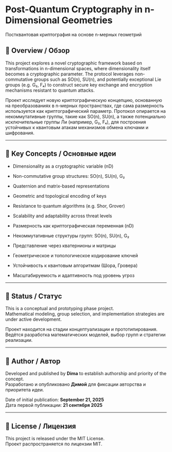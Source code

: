 # Post-Quantum Cryptography in n-Dimensional Geometries  
Постквантовая криптография на основе n-мерных геометрий

## 📌 Overview / Обзор

This project explores a novel cryptographic framework based on transformations in n-dimensional spaces, where dimensionality itself becomes a cryptographic parameter. The protocol leverages non-commutative groups such as SO(n), SU(n), and potentially exceptional Lie groups (e.g. G₂, F₄) to construct secure key exchange and encryption mechanisms resistant to quantum attacks.

Проект исследует новую криптографическую концепцию, основанную на преобразованиях в n-мерных пространствах, где сама размерность используется как криптографический параметр. Протокол опирается на некоммутативные группы, такие как SO(n), SU(n), а также потенциально исключительные группы Ли (например, G₂, F₄), для построения устойчивых к квантовым атакам механизмов обмена ключами и шифрования.

---

## 🔐 Key Concepts / Основные идеи

- Dimensionality as a cryptographic variable (nD)
- Non-commutative group structures: SO(n), SU(n), G₂
- Quaternion and matrix-based representations
- Geometric and topological encoding of keys
- Resistance to quantum algorithms (e.g. Shor, Grover)
- Scalability and adaptability across threat levels

- Размерность как криптографическая переменная (nD)
- Некоммутативные структуры групп: SO(n), SU(n), G₂
- Представление через кватернионы и матрицы
- Геометрическое и топологическое кодирование ключей
- Устойчивость к квантовым алгоритмам (Шора, Гровера)
- Масштабируемость и адаптивность под уровень угроз

---

## 🧪 Status / Статус

This is a conceptual and prototyping phase project.  
Mathematical modeling, group selection, and implementation strategies are under active development.

Проект находится на стадии концептуализации и прототипирования.  
Ведётся разработка математических моделей, выбор групп и стратегии реализации.

---

## 🧠 Author / Автор

Developed and published by **Dima** to establish authorship and priority of the concept.  
Разработано и опубликовано **Димой** для фиксации авторства и приоритета идеи.

Date of initial publication: **September 21, 2025**  
Дата первой публикации: **21 сентября 2025**

---

## 📄 License / Лицензия

This project is released under the MIT License.  
Проект распространяется по лицензии MIT.
